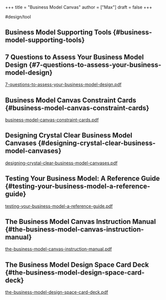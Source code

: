 +++
title = "Business Model Canvas"
author = ["Max"]
draft = false
+++

\#design/tool


## Business Model Supporting Tools {#business-model-supporting-tools}


## 7 Questions to Assess Your Business Model Design {#7-questions-to-assess-your-business-model-design}

<a href='7-questions-to-assess-your-business-model-design.pdf'>7-questions-to-assess-your-business-model-design.pdf</a>


## Business Model Canvas Constraint Cards {#business-model-canvas-constraint-cards}

<a href='business-model-canvas-constraint-cards.pdf'>business-model-canvas-constraint-cards.pdf</a>


## Designing Crystal Clear Business Model Canvases {#designing-crystal-clear-business-model-canvases}

<a href='designing-crystal-clear-business-model-canvases.pdf'>designing-crystal-clear-business-model-canvases.pdf</a>


## Testing Your Business Model: A Reference Guide {#testing-your-business-model-a-reference-guide}

<a href='testing-your-business-model-a-reference-guide.pdf'>testing-your-business-model-a-reference-guide.pdf</a>


## The Business Model Canvas Instruction Manual {#the-business-model-canvas-instruction-manual}

<a href='the-business-model-canvas-instruction-manual.pdf'>the-business-model-canvas-instruction-manual.pdf</a>


## The Business Model Design Space Card Deck {#the-business-model-design-space-card-deck}

<a href='the-business-model-design-space-card-deck.pdf'>the-business-model-design-space-card-deck.pdf</a>

